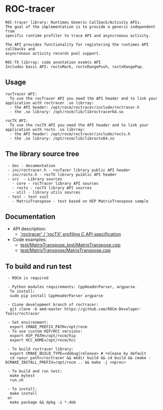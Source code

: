 # ROC-tracer
```
ROC-tracer library: Runtimes Generic Callback/Activity APIs.
The goal of the implementation is to provide a generic independent from
specific runtime profiler to trace API and asyncronous activity.

The API provides functionality for registering the runtimes API callbacks and
asyncronous activity records pool support.

ROC-TX librray: code annotation evemts API
Includes basic API: roctxMark, roctxRangePush, roctxRangePop.
```

## Usage
```
rocTracer API:
  To use the rocTracer API you need the API header and to link your application with roctracer .so librray:
  - the API header: /opt/rocm/roctracer/include/roctracer.h
  - the .so library: /opt/rocm/lib/libroctracer64.so

rocTX API:
  To use the rocTX API you need the API header and to link your application with roctx .so librray:
  - the API header: /opt/rocm/roctracer/include/roctx.h
  - the .so library: /opt/rocm/lib/libroctx64.so
```

## The library source tree
```
 - doc - documentation
 - inc/roctracer.h - rocTacer library public API header
 - inc/roctx.h - rocTX library puiblic API header
 - src  - Library sources
   - core - rocTracer library API sources
   - roctx - rocTX library API sources
   - util - library utils sources
 - test - test suit
   - MatrixTranspose - test based on HIP MatrixTranspose sample
```

## Documentation
 - API description: 
   - ['roctracer' / 'rocTX' profiling C API specification](doc/roctracer_spec.md)
 - Code examples:
   - [test/MatrixTranspose_test/MatrixTranspose.cpp](test/MatrixTranspose_test/MatrixTranspose.cpp)
   - [test/MatrixTranspose/MatrixTranspose.cpp](test/MatrixTranspose/MatrixTranspose.cpp)

## To build and run test
```
 - ROCm is required
 
 - Python modules requirements: CppHeaderParser, argparse.
  To install:
  sudo pip install CppHeaderParser argparse

 - CLone development branch of roctracer:
  git clone -b amd-master https://github.com/ROCm-Developer-Tools/roctracer

 - Set environment:
  export CMAKE_PREFIX_PATH=/opt/rocm
 - To use custom HIP/HCC versions:
  export HIP_PATH=/opt/rocm/hip
  export HCC_HOME=/opt/rocm/hcc

 - To build roctracer library:
  export CMAKE_BUILD_TYPE=<debug|release> # release by default
  cd <your path>/roctracer && mkdir build && cd build && cmake -DCMAKE_INSTALL_PREFIX=/opt/rocm .. && make -j <nproc>

 - To build and run test:
  make mytest
  run.sh
  
 - To install:
  make install
 or
  make package && dpkg -i *.deb
```
